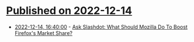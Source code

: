 # [Published on 2022-12-14](index.md)

* [2022-12-14, 16:40:00](https://ask.slashdot.org/story/22/12/14/1626235/ask-slashdot-what-should-mozilla-do-to-boost-firefoxs-market-share?utm_source=rss1.0mainlinkanon&utm_medium=feed) - [Ask Slashdot: What Should Mozilla Do To Boost Firefox's Market Share?](https://ask.slashdot.org/story/22/12/14/1626235/ask-slashdot-what-should-mozilla-do-to-boost-firefoxs-market-share?utm_source=rss1.0mainlinkanon&utm_medium=feed)
